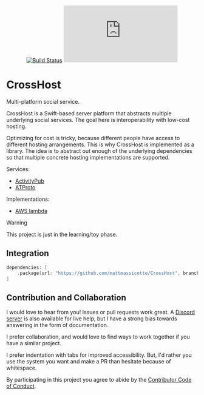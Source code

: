 <div align="center">

[![Build Status][build status badge]][build status]
[![Matrix][matrix badge]][matrix]

</div>

# CrossHost

Multi-platform social service.

CrossHost is a Swift-based server platform that abstracts multiple underlying social services. The goal here is interoperability with low-cost hosting.

Optimizing for cost is tricky, because different people have access to different hosting arrangements. This is why CrossHost is implemented as a library. The idea is to abstract out enough of the underlying dependencies so that multiple concrete hosting implementations are supported.

Services:

- [ActivityPub](https://activitypub.rocks)
- [ATProto](https://atproto.com)

Implementations:

- [AWS lambda](https://github.com/mattmassicotte/SocialServerLambda)

> [!WARNING]
> This project is just in the learning/toy phase.

## Integration

```swift
dependencies: [
    .package(url: "https://github.com/mattmassicotte/CrossHost", branch: "main")
]
```

## Contribution and Collaboration

I would love to hear from you! Issues or pull requests work great. A [Discord server][discord] is also available for live help, but I have a strong bias towards answering in the form of documentation.

I prefer collaboration, and would love to find ways to work together if you have a similar project.

I prefer indentation with tabs for improved accessibility. But, I'd rather you use the system you want and make a PR than hesitate because of whitespace.

By participating in this project you agree to abide by the [Contributor Code of Conduct](CODE_OF_CONDUCT.md).

[build status]: https://github.com/mattmassicotte/CrossHost/actions
[build status badge]: https://github.com/mattmassicotte/CrossHost/workflows/CI/badge.svg
[platforms]: https://swiftpackageindex.com/mattmassicotte/CrossHost
[platforms badge]: https://img.shields.io/endpoint?url=https%3A%2F%2Fswiftpackageindex.com%2Fapi%2Fpackages%2Fmattmassicotte%2FCrossHost%2Fbadge%3Ftype%3Dplatforms
[documentation]: https://swiftpackageindex.com/mattmassicotte/CrossHost/main/documentation
[documentation badge]: https://img.shields.io/badge/Documentation-DocC-blue
[matrix]: https://matrix.to/#/%23chimehq%3Amatrix.org
[matrix badge]: https://img.shields.io/matrix/chimehq%3Amatrix.org?label=Matrix
[discord]: https://discord.gg/esFpX6sErJ
